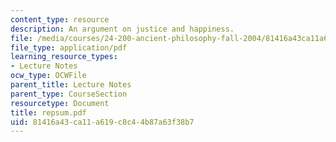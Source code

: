 ```yaml
---
content_type: resource
description: An argument on justice and happiness.
file: /media/courses/24-200-ancient-philosophy-fall-2004/81416a43ca11a619c8c44b87a63f38b7_repsum.pdf
file_type: application/pdf
learning_resource_types:
- Lecture Notes
ocw_type: OCWFile
parent_title: Lecture Notes
parent_type: CourseSection
resourcetype: Document
title: repsum.pdf
uid: 81416a43-ca11-a619-c8c4-4b87a63f38b7
---
```

